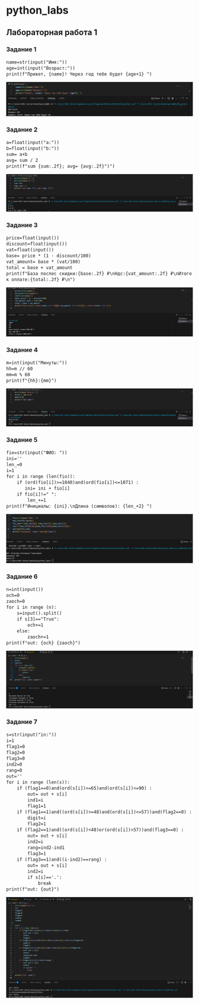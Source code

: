 # python_labs

## Лабораторная работа 1

### Задание 1
```
name=str(input("Имя:"))
age=int(input("Возраст:"))
print(f"Привет, {name}! Через год тебе будет {age+1} ")
```
![pic 1](./image/lab01/01.png)
### Задание 2
```
a=float(input("a:"))
b=float(input("b:"))
sum= a+b
avg= sum / 2
print(f"sum {sum:.2f}; avg= {avg:.2f}")")
```
![pic 2](./image/lab01/02.png)
### Задание 3
```
price=float(input())
discount=float(input())
vat=float(input())
base= price * (1 - discount/100)
vat_amount= base * (vat/100)
total = base + vat_amount
print(f"База послес скидки:{base:.2f} ₽\nНдс:{vat_amount:.2f} ₽\nИтого к оплате:{total:.2f} ₽\n")
```
![pic 3](./image/lab01/03.png)
### Задание 4
```
m=int(input("Минуты:"))
hh=m // 60
mm=m % 60
print(f"{hh}:{mm}")
```
![pic 4](./image/lab01/04.png)
### Задание 5
```
fio=str(input("ФИО: "))
ini=''
len_=0
i=1
for i in range (len(fio)):
    if (ord(fio[i])>=1040)and(ord(fio[i])<=1071) : 
       ini= ini + fio[i]
    if fio[i]!=" ":
        len_+=1
print(f"Инициалы: {ini}.\nДлина (символов): {len_+2} ")
```
![pic 5](./image/lab01/05.png)

### Задание 6
```
n=int(input())
och=0
zaoch=0
for i in range (n):
    s=input().split()
    if s[3]=="True":
        och+=1
    else:
        zaoch+=1
print(f"out: {och} {zaoch}")
```
![pic 6](./image/lab01/06.png)

### Задание 7
```
s=str(input("in:"))
i=1
flag1=0
flag2=0
flag3=0
ind2=0
rang=0
out=''
for i in range (len(s)):
    if (flag1==0)and(ord(s[i])>=65)and(ord(s[i])<=90) :
        out= out + s[i]
        ind1=i
        flag1=1
    if (flag1==1)and((ord(s[i])>=48)and(ord(s[i])<=57))and(flag2==0) :
        digit=i
        flag2=1
    if (flag2==1)and((ord(s[i])<48)or(ord(s[i])>57))and(flag3==0) :
        out= out + s[i]
        ind2=i
        rang=ind2-ind1
        flag3=1
    if (flag3==1)and((i-ind2)==rang) :
        out= out + s[i]
        ind2=i
        if s[i]=='.':
            break
print(f"out: {out}")
```
![pic 7](./image/lab01/07.png)
